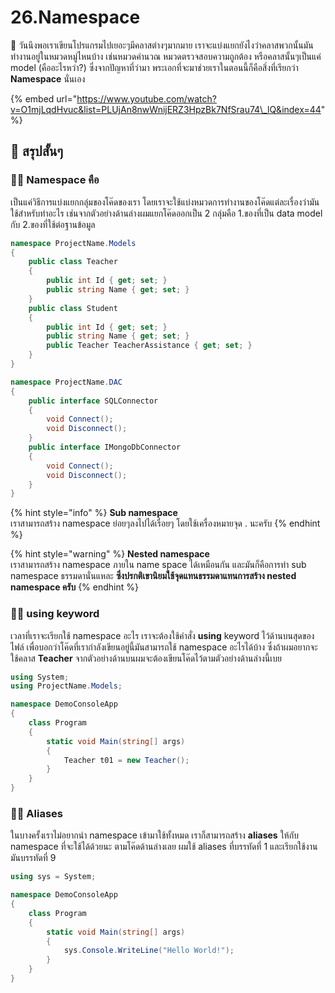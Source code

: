# 26.Namespace

💬 วันนึงพอเราเขียนโปรแกรมไปเยอะๆมีคลาสต่างๆมากมาย เราจะแบ่งแยกยังไงว่าคลาสพวกนั้นมันทำงานอยู่ในหมวดหมู่ไหนบ้าง เช่นหมวดคำนวณ หมวดตรวจสอบความถูกต้อง หรือคลาสนั้นๆเป็นแค่ model \(คืออะไรหว่า?\) ซึ่งจากปัญหาที่ว่ามา พระเอกที่จะมาช่วยเราในตอนนี้ก็คือสิ่งที่เรียกว่า **Namespace** นั่นเอง

{% embed url="https://www.youtube.com/watch?v=O1mjLqdHvuc&list=PLUjAn8nwWnijERZ3HpzBk7NfSrau74\_lQ&index=44" %}

## 🎯 สรุปสั้นๆ

### 👨‍🚀 Namespace คือ

เป็นแค่วิธีการแบ่งแยกกลุ่มของโค๊ดของเรา โดยเราจะใช้แบ่งหมวดการทำงานของโค๊ดแต่ละเรื่องว่ามันใช้สำหรับทำอะไร เช่นจากตัวอย่างด้านล่างผมแยกโค๊ดออกเป็น 2 กลุ่มคือ 1.ของที่เป็น data model กับ 2.ของที่ใช้ต่อฐานข้อมูล

```csharp
namespace ProjectName.Models
{
    public class Teacher
    {
        public int Id { get; set; }
        public string Name { get; set; }
    }
    public class Student
    {
        public int Id { get; set; }
        public string Name { get; set; }
        public Teacher TeacherAssistance { get; set; }
    }
}

namespace ProjectName.DAC
{
    public interface SQLConnector
    {
        void Connect();
        void Disconnect();
    }
    public interface IMongoDbConnector
    {
        void Connect();
        void Disconnect();
    }
}
```

{% hint style="info" %}
**Sub namespace**  
เราสามารถสร้าง namespace ย่อยๆลงไปได้เรื่อยๆ โดยใช้เครื่องหมายจุด . นะครับ
{% endhint %}

{% hint style="warning" %}
**Nested namespace**  
เราสามารถสร้าง namespace ภายใน name space ได้เหมือนกัน และมันก็คือการทำ sub namespace ธรรมดานั่นแหละ **ซึ่งปรกติเขานิยมใช้จุดแทนธรรมดาแทนการสร้าง nested namespace  ครับ**
{% endhint %}

### 👨‍🚀 using keyword

เวลาที่เราจะเรียกใช้ namespace อะไร เราจะต้องใช้คำสั่ง **using** keyword ไว้ด้านบนสุดของไฟล์ เพื่อบอกว่าโค๊ดที่เรากำลังเขียนอยู่นี้มันสามารถใช้ namespace อะไรได้บ้าง ซึ่งถ้าผมอยากจะใช้คลาส **Teacher** จากตัวอย่างด้านบนผมจะต้องเขียนโค๊ดไว้ตามตัวอย่างด้านล่างนี้เบย

```csharp
using System;
using ProjectName.Models;

namespace DemoConsoleApp
{
    class Program
    {
        static void Main(string[] args)
        {
            Teacher t01 = new Teacher();
        }
    }
}
```

### 👨‍🚀 Aliases

ในบางครั้งเราไม่อยากนำ namespace เข้ามาใช้ทั้งหมด เราก็สามารถสร้าง **aliases** ให้กับ namespace ที่จะใช้ได้ด้วยนะ ตามโค๊ดด้านล่างเลย ผมใช้ aliases ที่บรรทัดที่ 1 และเรียกใช้งานมันบรรทัดที่ 9

```csharp
using sys = System;

namespace DemoConsoleApp
{
    class Program
    {
        static void Main(string[] args)
        {
            sys.Console.WriteLine("Hello World!");
        }
    }
}
```

